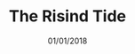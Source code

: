 ---
title: "The Risind Tide"
cover: "cover.png"
video: "https://www.youtube.com/watch?v=tG7wLK4aAOE"
date: "01/01/2018"
description: "Marocco is the one"
category: "film"
tags:
    - music
    - marocco
    - mood
team:
    producer: ivan
    camera: ivan
    director: tristan
    

---